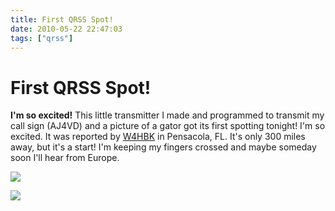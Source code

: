 ```yaml
---
title: First QRSS Spot!
date: 2010-05-22 22:47:03
tags: ["qrss"]
---
```


# First QRSS Spot!

__I'm so excited!__ This little transmitter I made and programmed to transmit my call sign (AJ4VD) and a picture of a gator got its first spotting tonight! I'm so excited. It was reported by [W4HBK](http://www.qsl.net/w4hbk/W4HBKgrabber.html) in Pensacola, FL. It's only 300 miles away, but it's a start! I'm keeping my fingers crossed and maybe someday soon I'll hear from Europe.

<div class="text-center img-border">

![](https://swharden.com/static/2010/05/22/spotNice.jpg)

![](https://swharden.com/static/2010/05/22/simple_qrss_transmitter.jpg)

</div>

